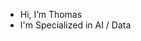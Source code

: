 - Hi, I’m Thomas
- I'm Specialized in AI / Data

<!---
TMONTET/TMONTET is a ✨ special ✨ repository because its `README.md` (this file) appears on your GitHub profile.
You can click the Preview link to take a look at your changes.
--->

